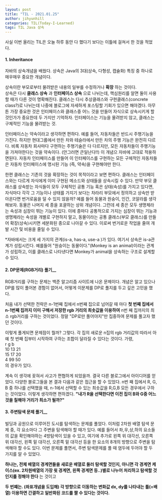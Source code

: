 ```yaml
---
layout: post
title: "TIL - 2021.01.25"
author: jihyunhill
categories: TIL(Today-I-Learned)
tags: TIL Java 상속
---
```


사실 이번 올리는 TIL은 오늘 하루 동안 다 했다기 보다는 이틀에 걸쳐서 한 것을 적었다.    

#### 1. Inheritance     
자바의 상속개념을 배웠다. 상속은 Java의 3대(상속, 다형성, 캡슐화) 특징 중 하나로 매우매우 중요한 개념이다.

상속이란 부모로부터 물려받은 내용의 일부를 수정하거나 __확장__ 하는 것이다.     
상속은 다시 __클래스 상속__ 과 __인터페이스 상속__ 으로 나뉘는데, 핵심원리를 알면 둘이 사용할 때가 다른 것이 명확해진다. 클래스는 다시 추상클래스와 구현클래스(concrete class?)로 나뉘는데 나중에 블로그에 자세하게 포스팅할 기회가 있으면 해야겠다. 아무튼 가장 중요한 것은 인터페이스와 클래스중 어느 것을 만들어  자식으로 상속시키게 할 것인가가 중요한데 두 가지만 기억하자. 인터페이스는 기능을 물려받지 않고, 클래스는 구체적인 기능을 물려받는 것.     

인터페이스는 약속이라고 생각하면 편하다. 예를 들어, 자동차들은 반드시 주행기능을 가진다. 하지만 현대그룹에서 만든 차와 테슬라에서 만든 차의 주행 기능은 완전히 다르다. 비록 자동차 회사마다 구현하는 주행기술은 다 다르지만, 모든 자동차들이 주행기능을 가져야한다는 것을 약속이다. (안그러면 큰일난다!!) 이 개념으 자바에 고대로 적용하면된다. 자동차 인터페이스를 만들어 이 인터페이스를 구현하는 모든 구체적인 자동차들은 자동차 인터페이스에 명시된 기능 (즉, 약속)을 구현해야만 한다.

한편 클래스는 기존의 것을 확장하는 것이 목적이라고 보면 편하다. 클래스는 인터페이스와는 다르게 자식에게 이미 구현된 메소드와 상태들을 상속시킬 수 있다. 만약 부모 클래스를 상속받는 자식들이 모두 구체적인 공통 기능 혹은 상태(속성)를 가지고 있다면, 자식마다 각각 그 기능이나 상태를 가지기 보다는 차라리 부모에서 정의하고 상속만 받아온다면 번거로움을 덜 수 있지 않을까? 예를 들어 동물과 원숭이, 인간, 코알라를 생각해보자. 동물은 나머지 세 종을 포괄하는 상위 개념이다. 그런데 세 종은 모두 생명체라는 속성과 심장이 뛰는 기능이 있다. 이에 종마다 공통적으로 가지는 심장이 뛰는 기능과 생명체라는 속성을 개별로 구현하지 말고, 동물이라는 공통 클래스(부모 클래스)를 만들어 확장(상속)시키면 세분화된 종으로 나아갈 수 있다. 이로써 번거로운 작업을 줄여 개발 시간 및 비용을 줄일 수 있다.


*자바에서는 크게 세 가지의 관계(is-a, has-a, use-a )가 있다. 여기서 상속은 is-a관계가 성립시킨다. 예를들어 "원숭이는 동물이다."(Monkey is an animal)이라는 관계가 성립하고, 이를 클래스로 나타낸다면 Monkey가 animal을 상속하는 구조로 설계할 수 있다.     


#### 2. DP문제(RGB거리) 풀기__    

RGB거리를 구하는 문제는 백준 알고리즘 사이트에 나온 문제이다. 개념은 알고 있으나 DP를 많이 풀어본 경험이 없어서, 어떻게 이문제를 DP로 풀지를 두고 깊은 고민을 했다.       

처음 내가 선택한 전략은 n-1번째 집에서 n번쨰 집으로 넘어갈 때 마다 __첫 번째 집에서 n-1번째 집까지 이미 구해서 저장한 rgb 거리의 최솟값을 이용하여__ n번 째 집까지의 최소 rgb거리를 구하는 것이었다. 정말 "DP로만 풀어야지"만 집중하여 문제를 풀고자 했던 것이다.       

이렇게 풀게되면 문제점이 뭘까? 그렇다. 각 집의 새로운 n집의 rgb 거리값의 따라서 아예 첫 번째 집부터 시작하여 구하는 조합이 달라질 수 있다는 것이다. 가령,     
r  g  b      
10 13 21         
15 17 20     
4  99 50         
의 경우가 있다.     

계속 이 생각에 꽂혀서 사고가 편협하게 되었을까. 결국 다른 블로그에서 아이디어를 얻었다. 다양한 블로그들을 본 결과 다음과 같은 접근을 할 수 있었다. n번 째 집에서 R, G, B 중 하나를 선택했을 때, n-1에서 선택할 수 있는 최솟값을 R,G,B 모든 경우에서 구하는 것이었다. 이렇게 생각하면 편하겠다. __"내가 R을 선택한다면 이전 집이 B와 G중 어느 것을 칠해야 거리가 최소가 될까?"__     

#### 3. 주변탐색 문제 풀기__     

빌딩과 공원으로 이루어진 도시를 탐색하는 문제를 풀었다. 이처럼 2차원 배열 탐색 문제 중, 각 요소마다 그 주변을 탐색해야 할 때가 있다. 예를 들어서 좌,우,상,하의 요소들의 값을 확인해야하는 4방탐색이 있을 수 있고, 여기에 추가로 왼쪽 위 대각선, 오른쪽 위 대각선, 왼쪽 밑 대각선, 오른쪽 밑 대각선 등을 한 요소의 8개의 방향으로 주변을 탐색해야 할 수도 있다. 이번 문제를 풀면서, 주변 탐색문제를 풀 때 염두에 두어야 할 두 가지를 알 수 있었다.     

__하나는, 전체 배열의 경계면들을 새로운 배열로 둘러 탐색할 것인지, 아니면 각 경계면 케이스(ex. 2차원배열의 가장 윗 경계면, 왼쪽 경계면 등..)별로 나누어 처리하고 탐색할 것인지를 정해야 한다__ 는 것이고     

__두 번쨰는. (좌표개념을 도입해) 각 방향으로 이동하는 변화값 dx, dy를 나타내는 틀(=배열) 이용하면 간결하고 일반화된 코드를 짤 수 있다는 것이다.__       
